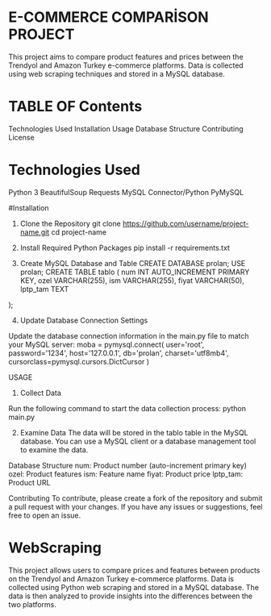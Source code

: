 # E-COMMERCE COMPARİSON PROJECT
This project aims to compare product features and prices between the Trendyol and Amazon Turkey e-commerce platforms. Data is collected using web scraping techniques and stored in a MySQL database.

# TABLE OF Contents
Technologies Used
Installation
Usage
Database Structure
Contributing
License

# Technologies Used
Python 3
BeautifulSoup
Requests
MySQL Connector/Python
PyMySQL

#Installation

1. Clone the Repository
git clone https://github.com/username/project-name.git
cd project-name

2. Install Required Python Packages
pip install -r requirements.txt

3. Create MySQL Database and Table
CREATE DATABASE prolan;
USE prolan;
CREATE TABLE tablo (
    num INT AUTO_INCREMENT PRIMARY KEY,
    ozel VARCHAR(255),
    ism VARCHAR(255),
    fiyat VARCHAR(50),
    lptp_tam TEXT

);

4. Update Database Connection Settings

Update the database connection information in the main.py file to match your MySQL server:
moba = pymysql.connect(
    user='root',
    password='1234',
    host='127.0.0.1',
    db='prolan',
    charset='utf8mb4',
    cursorclass=pymysql.cursors.DictCursor
)

USAGE

1. Collect Data

Run the following command to start the data collection process:
python main.py

2. Examine Data
The data will be stored in the tablo table in the MySQL database. You can use a MySQL client or a database management tool to examine the data.

Database Structure
num: Product number (auto-increment primary key)
ozel: Product features
ism: Feature name
fiyat: Product price
lptp_tam: Product URL

Contributing
To contribute, please create a fork of the repository and submit a pull request with your changes. If you have any issues or suggestions, feel free to open an issue.

# WebScraping
This project allows users to compare prices and features between products on the Trendyol and Amazon Turkey e-commerce platforms. Data is collected using Python web scraping and stored in a MySQL database. The data is then analyzed to provide insights into the differences between the two platforms.
